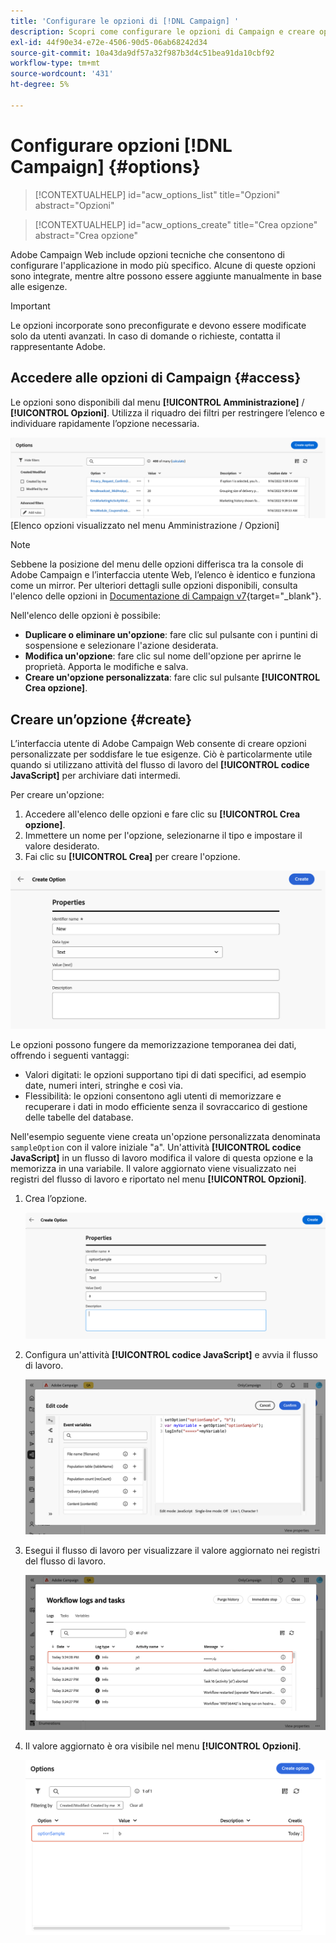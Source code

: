 ```yaml
---
title: 'Configurare le opzioni di [!DNL Campaign] '
description: Scopri come configurare le opzioni di Campaign e creare opzioni personalizzate.
exl-id: 44f90e34-e72e-4506-90d5-06ab68242d34
source-git-commit: 10a43da9df57a32f987b3d4c51bea91da10cbf92
workflow-type: tm+mt
source-wordcount: '431'
ht-degree: 5%

---
```


# Configurare opzioni [!DNL Campaign] {#options}

>[!CONTEXTUALHELP]
>id="acw_options_list"
>title="Opzioni"
>abstract="Opzioni"

>[!CONTEXTUALHELP]
>id="acw_options_create"
>title="Crea opzione"
>abstract="Crea opzione"

Adobe Campaign Web include opzioni tecniche che consentono di configurare l&#39;applicazione in modo più specifico. Alcune di queste opzioni sono integrate, mentre altre possono essere aggiunte manualmente in base alle esigenze.

>[!IMPORTANT]
>Le opzioni incorporate sono preconfigurate e devono essere modificate solo da utenti avanzati. In caso di domande o richieste, contatta il rappresentante Adobe.

## Accedere alle opzioni di Campaign {#access}

Le opzioni sono disponibili dal menu **[!UICONTROL Amministrazione]** / **[!UICONTROL Opzioni]**. Utilizza il riquadro dei filtri per restringere l’elenco e individuare rapidamente l’opzione necessaria.

![](assets/options-list.png)\
[Elenco opzioni visualizzato nel menu Amministrazione / Opzioni]

>[!NOTE]
>Sebbene la posizione del menu delle opzioni differisca tra la console di Adobe Campaign e l’interfaccia utente Web, l’elenco è identico e funziona come un mirror. Per ulteriori dettagli sulle opzioni disponibili, consulta l&#39;elenco delle opzioni in [Documentazione di Campaign v7](https://experienceleague.adobe.com/it/docs/campaign-classic/using/installing-campaign-classic/appendices/configuring-campaign-options){target="_blank"}.

Nell&#39;elenco delle opzioni è possibile:

* **Duplicare o eliminare un&#39;opzione**: fare clic sul pulsante con i puntini di sospensione e selezionare l&#39;azione desiderata.
* **Modifica un&#39;opzione**: fare clic sul nome dell&#39;opzione per aprirne le proprietà. Apporta le modifiche e salva.
* **Creare un&#39;opzione personalizzata**: fare clic sul pulsante **[!UICONTROL Crea opzione]**.

## Creare un’opzione {#create}

L’interfaccia utente di Adobe Campaign Web consente di creare opzioni personalizzate per soddisfare le tue esigenze. Ciò è particolarmente utile quando si utilizzano attività del flusso di lavoro del **[!UICONTROL codice JavaScript]** per archiviare dati intermedi.

Per creare un&#39;opzione:

1. Accedere all&#39;elenco delle opzioni e fare clic su **[!UICONTROL Crea opzione]**.
1. Immettere un nome per l&#39;opzione, selezionarne il tipo e impostare il valore desiderato.
1. Fai clic su **[!UICONTROL Crea]** per creare l&#39;opzione.

![Crea un&#39;interfaccia di opzione che mostra i campi per nome, tipo e valore](assets/options-create.png)

Le opzioni possono fungere da memorizzazione temporanea dei dati, offrendo i seguenti vantaggi:

* Valori digitati: le opzioni supportano tipi di dati specifici, ad esempio date, numeri interi, stringhe e così via.
* Flessibilità: le opzioni consentono agli utenti di memorizzare e recuperare i dati in modo efficiente senza il sovraccarico di gestione delle tabelle del database.

Nell&#39;esempio seguente viene creata un&#39;opzione personalizzata denominata `sampleOption` con il valore iniziale &quot;a&quot;. Un&#39;attività **[!UICONTROL codice JavaScript]** in un flusso di lavoro modifica il valore di questa opzione e la memorizza in una variabile. Il valore aggiornato viene visualizzato nei registri del flusso di lavoro e riportato nel menu **[!UICONTROL Opzioni]**.

1. Crea l’opzione.

   ![Interfaccia di creazione opzione personalizzata con il nome `sampleOption` e il valore iniziale &quot;a&quot;](assets/options-sample-create.png)

1. Configura un&#39;attività **[!UICONTROL codice JavaScript]** e avvia il flusso di lavoro.

   ![Interfaccia di configurazione attività codice JavaScript](assets/options-sample-javascript.png)

1. Esegui il flusso di lavoro per visualizzare il valore aggiornato nei registri del flusso di lavoro.

   ![Registri del flusso di lavoro che mostrano il valore aggiornato dell&#39;opzione personalizzata](assets/options-sample-logs.png)

1. Il valore aggiornato è ora visibile nel menu **[!UICONTROL Opzioni]**.

   ![Il menu Opzioni visualizza il valore aggiornato dell&#39;opzione personalizzata](assets/options-sample-updated.png)
